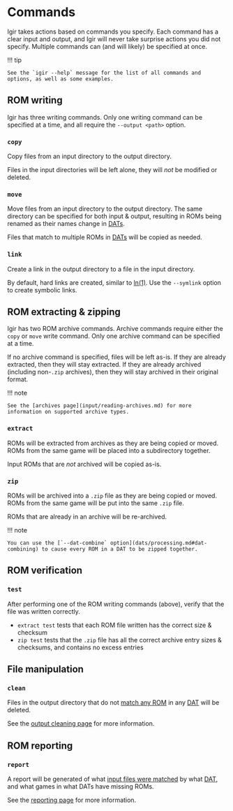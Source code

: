# Commands

Igir takes actions based on commands you specify. Each command has a clear input and output, and Igir will never take surprise actions you did not specify. Multiple commands can (and will likely) be specified at once.

!!! tip

    See the `igir --help` message for the list of all commands and options, as well as some examples.

## ROM writing

Igir has three writing commands. Only one writing command can be specified at a time, and all require the `--output <path>` option.

### `copy`

Copy files from an input directory to the output directory.

Files in the input directories will be left alone, they will _not_ be modified or deleted.

### `move`

Move files from an input directory to the output directory. The same directory can be specified for both input & output, resulting in ROMs being renamed as their names change in [DATs](dats/introduction.md).

Files that match to multiple ROMs in [DATs](dats/introduction.md) will be copied as needed.

### `link`

Create a link in the output directory to a file in the input directory.

By default, hard links are created, similar to [ln(1)](https://linux.die.net/man/1/ln). Use the `--symlink` option to create symbolic links.

## ROM extracting & zipping

Igir has two ROM archive commands. Archive commands require either the `copy` or `move` write command. Only one archive command can be specified at a time.

If no archive command is specified, files will be left as-is. If they are already extracted, then they will stay extracted. If they are already archived (including non-`.zip` archives), then they will stay archived in their original format.

!!! note

    See the [archives page](input/reading-archives.md) for more information on supported archive types.

### `extract`

ROMs will be extracted from archives as they are being copied or moved. ROMs from the same game will be placed into a subdirectory together.

Input ROMs that are _not_ archived will be copied as-is.

### `zip`

ROMs will be archived into a `.zip` file as they are being copied or moved. ROMs from the same game will be put into the same `.zip` file.

ROMs that are already in an archive will be re-archived.

!!! note

    You can use the [`--dat-combine` option](dats/processing.md#dat-combining) to cause every ROM in a DAT to be zipped together.

## ROM verification

### `test`

After performing one of the ROM writing commands (above), verify that the file was written correctly.

- `extract test` tests that each ROM file written has the correct size & checksum
- `zip test` tests that the `.zip` file has all the correct archive entry sizes & checksums, and contains no excess entries

## File manipulation

### `clean`

Files in the output directory that do not [match any ROM](roms/matching.md) in any [DAT](dats/introduction.md) will be deleted.

See the [output cleaning page](output/cleaning.md) for more information.

## ROM reporting

### `report`

A report will be generated of what [input files were matched](roms/matching.md) by what [DAT](dats/introduction.md), and what games in what DATs have missing ROMs.

See the [reporting page](output/reporting.md) for more information.
